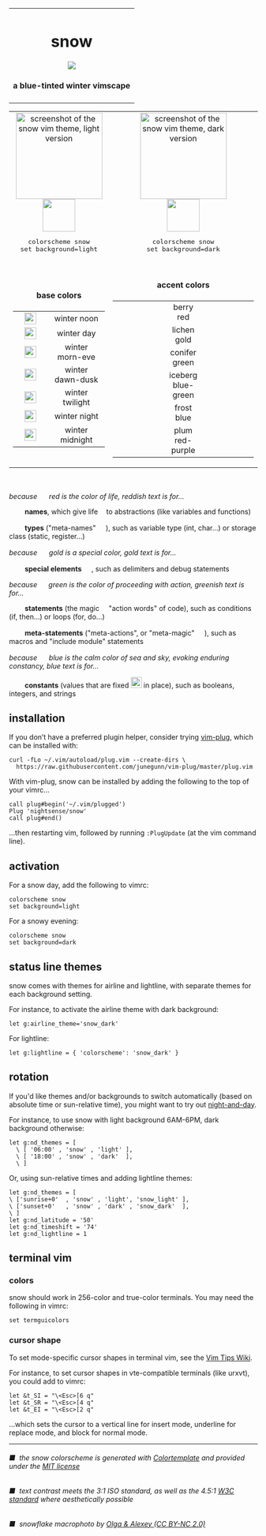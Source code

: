 <table><tbody><tr><td align="center"><h1>snow</h1>
<img src="https://github.com/nightsense/snow/raw/master/images/header.jpg" />
<h4>
a blue-tinted winter vimscape
</h4>
</td></tr></tbody></table>

<table><tbody>

<tr>
<td align="center"><img alt="screenshot of the snow vim theme, light version" src="https://github.com/nightsense/snow/raw/master/images/screenshot-light.png" height="175" /><br>
<img src="https://github.com/nightsense/snow/raw/master/images/palette-light.png" height="66" />
<pre>
colorscheme snow
set background=light
</pre>
</td>
<td align="center"><img alt="screenshot of the snow vim theme, dark version" src="https://github.com/nightsense/snow/raw/master/images/screenshot-dark.png" height="175" /><br>
<img src="https://github.com/nightsense/snow/raw/master/images/palette-dark.png" height="66" />
<pre>
colorscheme snow
set background=dark
</pre>
</td>
</tr>

<tr></tr>

<tr>
<td align='center'>
<h4><img src="https://github.com/nightsense/snow/raw/master/images/base.png" height='14' /><br>base colors</h4>

<table><tbody>

<tr>
<td align='center' width='192'><img src="https://github.com/nightsense/snow/raw/master/images/base-noon.png" height='24' /></td>
<td align='center' width='250'>winter noon</td>
</tr>

<tr>
<td align='center'><img src="https://github.com/nightsense/snow/raw/master/images/base-day.png" height='24' /></td>
<td align='center'>winter day</td>
</tr>

<tr>
<td align='center'><img src="https://github.com/nightsense/snow/raw/master/images/base-morn-eve.png" height='24' /></td>
<td align='center'>winter morn-eve</td>
</tr>

<tr>
<td align='center'><img src="https://github.com/nightsense/snow/raw/master/images/base-dawn-dusk.png" height='24' /></td>
<td align='center'>winter dawn-dusk</td>
</tr>

<tr>
<td align='center'><img src="https://github.com/nightsense/snow/raw/master/images/base-twilight.png" height='24' /></td>
<td align='center'>winter twilight</td>
</tr>

<tr>
<td align='center'><img src="https://github.com/nightsense/snow/raw/master/images/base-night.png" height='24' /></td>
<td align='center'>winter night</td>
</tr>

<tr>
<td align='center'><img src="https://github.com/nightsense/snow/raw/master/images/base-midnight.png" height='24' /></td>
<td align='center'>winter midnight</td>
</tr>

</tbody></table>

</td>

<td align='center' valign='top'>
<h4><img src="https://github.com/nightsense/snow/raw/master/images/accent.png" height='14' /><br>accent colors</h4>

<table><tbody>

<tr>
<td height='44'><img src="http://www.colorhexa.com/d64747.png" height='16' width='88'></td>
<td width='187' align='center'>berry red</td>
<td><img src="http://www.colorhexa.com/ce7069.png" height='16' width='88'></td>
</tr>

<tr height='44'>
<td><img src="http://www.colorhexa.com/9b7400.png" height='16' width='88'></td>
<td width='105' align='center'>lichen gold</td>
<td><img src="http://www.colorhexa.com/ba9b51.png" height='16' width='88'></td>
</tr>

<tr height='44'>
<td><img src="http://www.colorhexa.com/008706.png" height='16' width='88'></td>
<td width='105' align='center'>conifer green</td>
<td><img src="http://www.colorhexa.com/74a169.png" height='16' width='88'></td>
</tr>

<tr height='44'>
<td><img src="http://www.colorhexa.com/008d90.png" height='16' width='88'></td>
<td width='105' align='center'>iceberg blue-green</td>
<td><img src="http://www.colorhexa.com/34a6a4.png" height='16' width='88'></td>
</tr>

<tr height='44'>
<td><img src="http://www.colorhexa.com/007dea.png" height='16' width='88'></td>
<td width='105' align='center'>frost blue</td>
<td><img src="http://www.colorhexa.com/6c99d1.png" height='16' width='88'></td>
</tr>

<tr height='44'>
<td><img src="http://www.colorhexa.com/bc3eb0.png" height='16' width='88'></td>
<td width='105' align='center'>plum red-purple</td>
<td><img src="http://www.colorhexa.com/bd82b4.png" height='16' width='88'></td>
</tr>

</tbody></table>
</td>
</tr>

</tbody></table>

<br>

*because <img height="16" src='https://github.com/nightsense/snow/raw/master/images/red.png' /> red is the color of life, reddish text is for...*

&nbsp;&nbsp;&nbsp;&nbsp;<img src="http://www.colorhexa.com/bc3eb0.png" height='12' width='12'> **names**, which give life <img height="9" src='https://github.com/nightsense/snow/raw/master/images/name.png' /> to abstractions (like variables and functions)

&nbsp;&nbsp;&nbsp;&nbsp;<img src="http://www.colorhexa.com/d64747.png" height='12' width='12'> **types** ("meta-names" <img height="16" src='https://github.com/nightsense/snow/raw/master/images/type.png' />), such as variable type (int, char...) or storage class (static, register...)

*because <img height="16" src='https://github.com/nightsense/snow/raw/master/images/gold.png' /> gold is a special color, gold text is for...*

&nbsp;&nbsp;&nbsp;&nbsp;<img src="http://www.colorhexa.com/9b7400.png" height='12' width='12'> **special elements** <img height="16" src='https://github.com/nightsense/snow/raw/master/images/special.png' />, such as delimiters and debug statements

*because <img height="15" src='https://github.com/nightsense/snow/raw/master/images/green.png' /> green is the color of proceeding with action, greenish text is for...*

&nbsp;&nbsp;&nbsp;&nbsp;<img src="http://www.colorhexa.com/008706.png" height='12' width='12'> **statements** (the magic <img height="11" src='https://github.com/nightsense/snow/raw/master/images/statement.png' /> "action words" of code), such as conditions (if, then...) or loops (for, do...)

&nbsp;&nbsp;&nbsp;&nbsp;<img src="http://www.colorhexa.com/008d90.png" height='12' width='12'> **meta-statements** ("meta-actions", or "meta-magic" <img height="16" src='https://github.com/nightsense/snow/raw/master/images/metastatement.png' />), such as macros and "include module" statements

*because <img height="16" src='https://github.com/nightsense/snow/raw/master/images/blue.png' /> blue is the calm color of sea and sky, evoking enduring constancy, blue text is for...*

&nbsp;&nbsp;&nbsp;&nbsp;<img src="http://www.colorhexa.com/007dea.png" height='12' width='12'> **constants** (values that are fixed <img height="22" src='https://github.com/nightsense/snow/raw/master/images/constant.png' /> in place), such as booleans, integers, and strings

## installation

If you don’t have a preferred plugin helper, consider trying [vim-plug](https://github.com/junegunn/vim-plug), which can be installed with:

```
curl -fLo ~/.vim/autoload/plug.vim --create-dirs \
  https://raw.githubusercontent.com/junegunn/vim-plug/master/plug.vim
```

With vim-plug, snow can be installed by adding the following to the top of your vimrc...

```
call plug#begin('~/.vim/plugged')
Plug 'nightsense/snow'
call plug#end()
```

...then restarting vim, followed by running `:PlugUpdate` (at the vim command line).

## activation

For a snow day, add the following to vimrc:

```
colorscheme snow
set background=light
```

For a snowy evening:

```
colorscheme snow
set background=dark
```

## status line themes

snow comes with themes for airline and lightline, with separate themes for each background setting.

For instance, to activate the airline theme with dark background:

```
let g:airline_theme='snow_dark'
```

For lightline:

```
let g:lightline = { 'colorscheme': 'snow_dark' }
```

## rotation

If you'd like themes and/or backgrounds to switch automatically (based on absolute time or sun-relative time), you might want to try out [night-and-day](https://github.com/nightsense/night-and-day).

For instance, to use snow with light background 6AM-6PM, dark background otherwise:

```
let g:nd_themes = [
  \ [ '06:00' , 'snow' , 'light' ],
  \ [ '18:00' , 'snow' , 'dark'  ],
  \ ]
```

Or, using sun-relative times and adding lightline themes:

```
let g:nd_themes = [
\ ['sunrise+0'  , 'snow' , 'light', 'snow_light' ],
\ ['sunset+0'   , 'snow' , 'dark' , 'snow_dark'  ],
\ ]
let g:nd_latitude = '50'
let g:nd_timeshift = '74'
let g:nd_lightline = 1
```

## terminal vim

### colors

snow should work in 256-color and true-color terminals. You may need the following in vimrc:

```
set termguicolors
```

### cursor shape

To set mode-specific cursor shapes in terminal vim, see the [Vim Tips Wiki](http://vim.wikia.com/wiki/Change_cursor_shape_in_different_modes).

For instance, to set cursor shapes in vte-compatible terminals (like urxvt), you could add to vimrc:

```
let &t_SI = "\<Esc>[6 q"
let &t_SR = "\<Esc>[4 q"
let &t_EI = "\<Esc>[2 q"
```

...which sets the cursor to a vertical line for insert mode, underline for replace mode, and block for normal mode.

---

###### ■&nbsp;&nbsp;the snow colorscheme is generated with [Colortemplate](https://github.com/lifepillar/vim-colortemplate) and provided under the [MIT license](https://opensource.org/licenses/MIT)
###### ■&nbsp;&nbsp;text contrast meets the 3:1 ISO standard, as well as the 4.5:1 [W3C standard](https://www.w3.org/TR/UNDERSTANDING-WCAG20/visual-audio-contrast-contrast.html) where aesthetically possible
###### ■&nbsp;&nbsp;snowflake macrophoto by [Olga & Alexey (CC BY-NC 2.0)](https://www.flickr.com/photos/chaoticmind75/39326731084/)
